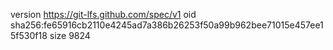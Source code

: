version https://git-lfs.github.com/spec/v1
oid sha256:fe65916cb2110e4245ad7a386b26253f50a99b962bee71015e457ee15f530f18
size 9824
